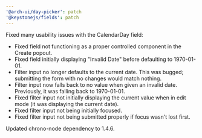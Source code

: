 ```yaml
---
'@arch-ui/day-picker': patch
'@keystonejs/fields': patch
---
```


Fixed many usability issues with the CalendarDay field:
- Fixed field not functioning as a proper controlled component in the Create popout.
- Fixed field initially displaying "Invalid Date" before defaulting to 1970-01-01.
- Filter input no longer defaults to the current date. This was bugged; submitting the form with no changes would match nothing.
- Filter input now falls back to no value when given an invalid date. Previously, it was falling back to 1970-01-01.
- Fixed filter input not initially displaying the current value when in edit mode (it was displaying the current date).
- Fixed filter input not being initially focused.
- Fixed filter input not being submitted properly if focus wasn't lost first.

Updated chrono-node dependency to 1.4.6.